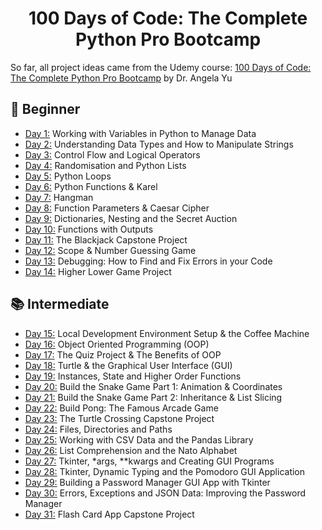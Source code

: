 <h1 align="center">100 Days of Code: The Complete Python Pro Bootcamp 
</h1>

So far, all project ideas came from the Udemy course: [100 Days of Code: The Complete Python Pro Bootcamp](https://www.udemy.com/course/100-days-of-code/) by Dr. Angela Yu


## 🚥 Beginner 
- [Day 1:](https://github.com/Nekembe-Boris/100-Days-of-Code-Projects/tree/main/Day%201) Working with Variables in Python to Manage Data
- [Day 2:](https://github.com/Nekembe-Boris/100-Days-of-Code-Projects/tree/main/Day%202) Understanding Data Types and How to Manipulate Strings
- [Day 3:](https://github.com/Nekembe-Boris/100-Days-of-Code-Projects/tree/main/Day%203) Control Flow and Logical Operators
- [Day 4:](https://github.com/Nekembe-Boris/100-Days-of-Code-Projects/tree/main/Day%204) Randomisation and Python Lists
- [Day 5:](https://github.com/Nekembe-Boris/100-Days-of-Code-Projects/tree/main/Day%205) Python Loops
- [Day 6:](https://github.com/Nekembe-Boris/100-Days-of-Code-Projects/tree/main/Day%206) Python Functions & Karel
- [Day 7:](https://github.com/Nekembe-Boris/100-Days-of-Code-Projects/tree/main/Day%207) Hangman
- [Day 8:](https://github.com/Nekembe-Boris/100-Days-of-Code-Projects/tree/main/Day%208) Function Parameters & Caesar Cipher
- [Day 9:](https://github.com/Nekembe-Boris/100-Days-of-Code-Projects/tree/main/Day%209) Dictionaries, Nesting and the Secret Auction
- [Day 10:](https://github.com/Nekembe-Boris/100-Days-of-Code-Projects/tree/main/Day10) Functions with Outputs
- [Day 11:](https://github.com/Nekembe-Boris/100-Days-of-Code-Projects/tree/main/Day11) The Blackjack Capstone Project
- [Day 12:](https://github.com/Nekembe-Boris/100-Days-of-Code-Projects/tree/main/Day12) Scope & Number Guessing Game
- [Day 13:](https://github.com/Nekembe-Boris/100-Days-of-Code-Projects/tree/main/Day13) Debugging: How to Find and Fix Errors in your Code
- [Day 14:](https://github.com/Nekembe-Boris/100-Days-of-Code-Projects/tree/main/Day14) Higher Lower Game Project

## 📚 Intermediate
- [Day 15:](https://github.com/Nekembe-Boris/100-Days-of-Code-Projects/tree/main/Day15) Local Development Environment Setup & the Coffee Machine
- [Day 16:](https://github.com/Nekembe-Boris/100-Days-of-Code-Projects/tree/main/Day16) Object Oriented Programming (OOP)
- [Day 17:](https://github.com/Nekembe-Boris/100-Days-of-Code-Projects/tree/main/Day17) The Quiz Project & The Benefits of OOP
- [Day 18:](https://github.com/Nekembe-Boris/100-Days-of-Code-Projects/tree/main/Day18) Turtle & the Graphical User Interface (GUI)
- [Day 19:](https://github.com/Nekembe-Boris/100-Days-of-Code-Projects/tree/main/Day19) Instances, State and Higher Order Functions
- [Day 20:](https://github.com/Nekembe-Boris/100-Days-of-Code-Projects/tree/main/Day20) Build the Snake Game Part 1: Animation & Coordinates
- [Day 21:](https://github.com/Nekembe-Boris/100-Days-of-Code-Projects/tree/main/Day20) Build the Snake Game Part 2: Inheritance & List Slicing
- [Day 22:](https://github.com/Nekembe-Boris/100-Days-of-Code-Projects/tree/main/Day22) Build Pong: The Famous Arcade Game
- [Day 23:](https://github.com/Nekembe-Boris/100-Days-of-Code-Projects/tree/main/Day23) The Turtle Crossing Capstone Project
- [Day 24:](https://github.com/Nekembe-Boris/100-Days-of-Code-Projects/tree/main/Day24) Files, Directories and Paths
- [Day 25:](https://github.com/Nekembe-Boris/100-Days-of-Code-Projects/tree/main/Day25) Working with CSV Data and the Pandas Library
- [Day 26:](https://github.com/Nekembe-Boris/100-Days-of-Code-Projects/tree/main/Day26) List Comprehension and the Nato Alphabet
- [Day 27:](https://github.com/Nekembe-Boris/100-Days-of-Code-Projects/tree/main/Day27) Tkinter, *args, **kwargs and Creating GUI Programs
- [Day 28:](https://github.com/Nekembe-Boris/100-Days-of-Code-Projects/tree/main/Day28) Tkinter, Dynamic Typing and the Pomodoro GUI Application
- [Day 29:](https://github.com/Nekembe-Boris/100-Days-of-Code-Projects/tree/main/Day29) Building a Password Manager GUI App with Tkinter
- [Day 30:](https://github.com/Nekembe-Boris/100-Days-of-Code-Projects/tree/main/Day30) Errors, Exceptions and JSON Data: Improving the Password Manager
- [Day 31:](https://github.com/Nekembe-Boris/100-Days-of-Code-Projects/tree/main/Day31) Flash Card App Capstone Project